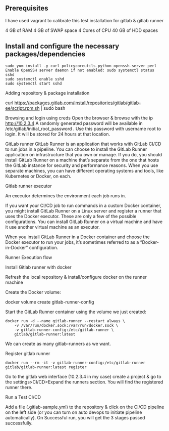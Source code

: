## Prerequisites
I have used vagrant to calibrate this test installation for gitlab & gitlab runner

4 GB of RAM
4 GB of SWAP space
4 Cores of CPU
40 GB of HDD spaces

## Install and configure the necessary packages/dependencies

```
sudo yum install -y curl policycoreutils-python openssh-server perl
Enable OpenSSH server daemon if not enabled: sudo systemctl status sshd
sudo systemctl enable sshd
sudo systemctl start sshd

```

Adding repository & package installation 

curl https://packages.gitlab.com/install/repositories/gitlab/gitlab-ee/script.rpm.sh | sudo bash

Browsing and login using creds
Open the browser & browse with the ip http://10.2.3.4
A randomly generated password will be available in /etc/gitlab/initial_root_password . Use this password with username root to login. It will be stored for 24 hours at that location.

GitLab runner
GitLab Runner is an application that works with GitLab CI/CD to run jobs in a pipeline.
You can choose to install the GitLab Runner application on infrastructure that you own or manage. If you do, you should install GitLab Runner on a machine that’s separate from the one that hosts the GitLab instance for security and performance reasons. When you use separate machines, you can have different operating systems and tools, like Kubernetes or Docker, on each.

Gitlab runner executor

An executor determines the environment each job runs in.

If you want your CI/CD job to run commands in a custom Docker container, you might install GitLab Runner on a Linux server and register a runner that uses the Docker executor.
These are only a few of the possible configurations. You can install GitLab Runner on a virtual machine and have it use another virtual machine as an executor.

When you install GitLab Runner in a Docker container and choose the Docker executor to run your jobs, it’s sometimes referred to as a “Docker-in-Docker” configuration.


Runner Execution flow


Install Gitlab runner with docker

Refresh the local repository & install/configure docker on the runner machine

Create the Docker volume:

docker volume create gitlab-runner-config

Start the GitLab Runner container using the volume we just created:

```
docker run -d --name gitlab-runner --restart always \
    -v /var/run/docker.sock:/var/run/docker.sock \
    -v gitlab-runner-config:/etc/gitlab-runner \
    gitlab/gitlab-runner:latest
```

We can create as many gitlab-runners as we want.

Register gitlab runner 
```
docker run --rm -it -v gitlab-runner-config:/etc/gitlab-runner gitlab/gitlab-runner:latest register
```
Go to the gitlab web interface (10.2.3.4 in my case) create a project & go to the settings>CI/CD>Expand the runners section. You will find the registered runner there.

Run a Test CI/CD

Add a file (.gitlab-sample.yml) to the repository & click on the CI/CD pipeline on the left side (or you can turn on auto devops to initiate pipeline automatically). On Successful run, you will get the 3 stages passed successfully.

